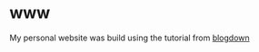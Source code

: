 # www
My personal website was build using the tutorial from [blogdown](https://bookdown.org/yihui/blogdown/)
